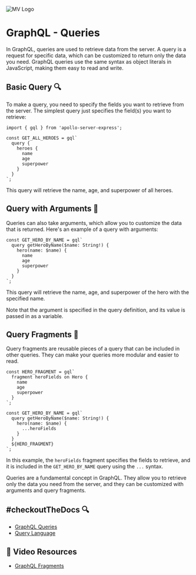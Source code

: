 ![MV Logo](/logo.jpg)

# GraphQL - Queries
In GraphQL, queries are used to retrieve data from the server. A query is a request for specific data, which can be customized to return only the data you need. GraphQL queries use the same syntax as object literals in JavaScript, making them easy to read and write.

## Basic Query 🔍
To make a query, you need to specify the fields you want to retrieve from the server. The simplest query just specifies the field(s) you want to retrieve:

```
import { gql } from 'apollo-server-express';

const GET_ALL_HEROES = gql`
  query {
    heroes {
      name
      age
      superpower
    }
  }
`;

```

This query will retrieve the name, age, and superpower of all heroes.

## Query with Arguments 🎯
Queries can also take arguments, which allow you to customize the data that is returned. Here's an example of a query with arguments:

```
const GET_HERO_BY_NAME = gql`
  query getHeroByName($name: String!) {
    hero(name: $name) {
      name
      age
      superpower
    }
  }
`;

```

This query will retrieve the name, age, and superpower of the hero with the specified name.

Note that the argument is specified in the query definition, and its value is passed in as a variable.

## Query Fragments 💎
Query fragments are reusable pieces of a query that can be included in other queries. They can make your queries more modular and easier to read.

```
const HERO_FRAGMENT = gql`
  fragment heroFields on Hero {
    name
    age
    superpower
  }
`;

const GET_HERO_BY_NAME = gql`
  query getHeroByName($name: String!) {
    hero(name: $name) {
      ...heroFields
    }
  }
  ${HERO_FRAGMENT}
`;

```

In this example, the `heroFields` fragment specifies the fields to retrieve, and it is included in the `GET_HERO_BY_NAME` query using the `...` syntax.

Queries are a fundamental concept in GraphQL. They allow you to retrieve only the data you need from the server, and they can be customized with arguments and query fragments.
## #checkoutTheDocs 🔍
- [GraphQL Queries](https://graphql.org/learn/queries/)
- [Query Language](https://graphql.org/graphql-js/query-and-mutation/)

## 🎥 Video Resources
- [GraphQL Fragments](https://www.youtube.com/watch?v=AAHR7eBKLU8)
